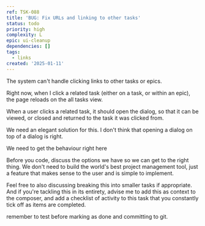 ```yaml
---
ref: TSK-088
title: 'BUG: Fix URLs and linking to other tasks'
status: todo
priority: high
complexity: L
epic: ui-cleanup
dependencies: []
tags:
  - links
created: '2025-01-11'
---
```

The system can't handle clicking links to other tasks or epics.

Right now, when I click a related task (either on a task, or within an epic), the page reloads on the all tasks view.

When a user clicks a related task, it should open the dialog, so that it can be viewed, or closed and returned to the task it was clicked from.

We need an elegant solution for this. I don't think that opening a dialog on top of a dialog is right.

We need to get the behaviour right here

Before you code, discuss the options we have so we can get to the right thing. We don't need to build the world's best project management tool, just a feature that makes sense to the user and is simple to implement.

Feel free to also discussing breaking this into smaller tasks if appropriate. And if you're tackling this in its entirety, advise me to add this as context to the composer, and add a checklist of activity to this task that you constantly tick off as items are completed.

remember to test before marking as done and committing to git. 
